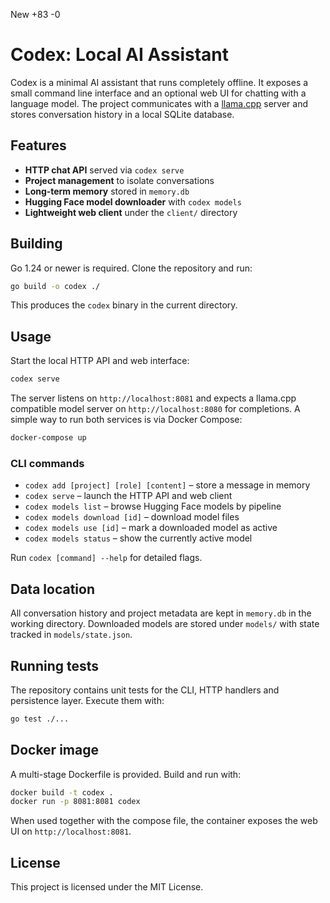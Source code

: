 
New
+83
-0

# Codex: Local AI Assistant

Codex is a minimal AI assistant that runs completely offline. It exposes a small
command line interface and an optional web UI for chatting with a language model.
The project communicates with a [llama.cpp](https://github.com/ggerganov/llama.cpp)
server and stores conversation history in a local SQLite database.

## Features

- **HTTP chat API** served via `codex serve`
- **Project management** to isolate conversations
- **Long‑term memory** stored in `memory.db`
- **Hugging Face model downloader** with `codex models`
- **Lightweight web client** under the `client/` directory

## Building

Go 1.24 or newer is required. Clone the repository and run:

```bash
go build -o codex ./
```

This produces the `codex` binary in the current directory.

## Usage

Start the local HTTP API and web interface:

```bash
codex serve
```

The server listens on `http://localhost:8081` and expects a llama.cpp compatible
model server on `http://localhost:8080` for completions. A simple way to run both
services is via Docker Compose:

```bash
docker-compose up
```

### CLI commands

- `codex add [project] [role] [content]` – store a message in memory
- `codex serve` – launch the HTTP API and web client
- `codex models list` – browse Hugging Face models by pipeline
- `codex models download [id]` – download model files
- `codex models use [id]` – mark a downloaded model as active
- `codex models status` – show the currently active model

Run `codex [command] --help` for detailed flags.

## Data location

All conversation history and project metadata are kept in `memory.db` in the
working directory. Downloaded models are stored under `models/` with state
tracked in `models/state.json`.

## Running tests

The repository contains unit tests for the CLI, HTTP handlers and persistence
layer. Execute them with:

```bash
go test ./...
```

## Docker image

A multi-stage Dockerfile is provided. Build and run with:

```bash
docker build -t codex .
docker run -p 8081:8081 codex
```

When used together with the compose file, the container exposes the web UI on
`http://localhost:8081`.

## License

This project is licensed under the MIT License.